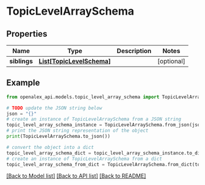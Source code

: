 # TopicLevelArraySchema


## Properties

Name | Type | Description | Notes
------------ | ------------- | ------------- | -------------
**siblings** | [**List[TopicLevelSchema]**](TopicLevelSchema.md) |  | [optional] 

## Example

```python
from openalex_api.models.topic_level_array_schema import TopicLevelArraySchema

# TODO update the JSON string below
json = "{}"
# create an instance of TopicLevelArraySchema from a JSON string
topic_level_array_schema_instance = TopicLevelArraySchema.from_json(json)
# print the JSON string representation of the object
print(TopicLevelArraySchema.to_json())

# convert the object into a dict
topic_level_array_schema_dict = topic_level_array_schema_instance.to_dict()
# create an instance of TopicLevelArraySchema from a dict
topic_level_array_schema_from_dict = TopicLevelArraySchema.from_dict(topic_level_array_schema_dict)
```
[[Back to Model list]](../README.md#documentation-for-models) [[Back to API list]](../README.md#documentation-for-api-endpoints) [[Back to README]](../README.md)


